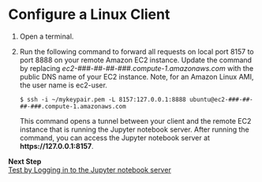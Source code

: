 # Configure a Linux Client<a name="setup-jupyter-configure-client-linux"></a>

1. Open a terminal\.

1. Run the following command to forward all requests on local port 8157 to port 8888 on your remote Amazon EC2 instance\. Update the command by replacing *ec2\-\#\#\#\-\#\#\-\#\#\-\#\#\#\.compute\-1\.amazonaws\.com* with the public DNS name of your EC2 instance\. Note, for an Amazon Linux AMI, the user name is ec2\-user\.

   ```
   $ ssh -i ~/mykeypair.pem -L 8157:127.0.0.1:8888 ubuntu@ec2-###-##-##-###.compute-1.amazonaws.com
   ```

   This command opens a tunnel between your client and the remote EC2 instance that is running the Jupyter notebook server\. After running the command, you can access the Jupyter notebook server at **https://127\.0\.0\.1:8157**\.

**Next Step**  
[Test by Logging in to the Jupyter notebook server](setup-jupyter-login.md)